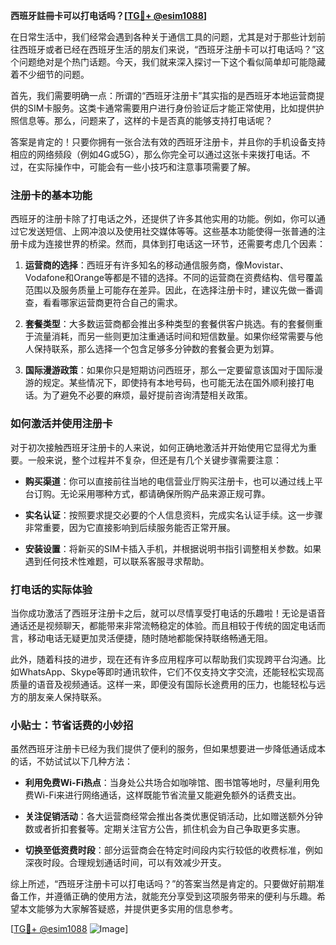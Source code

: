 **西班牙註冊卡可以打电话吗？[[TG💪+ @esim1088](https://t.me/s/esim1088)]**

在日常生活中，我们经常会遇到各种关于通信工具的问题，尤其是对于那些计划前往西班牙或者已经在西班牙生活的朋友们来说，“西班牙注册卡可以打电话吗？”这个问题绝对是个热门话题。今天，我们就来深入探讨一下这个看似简单却可能隐藏着不少细节的问题。

首先，我们需要明确一点：所谓的“西班牙注册卡”其实指的是西班牙本地运营商提供的SIM卡服务。这类卡通常需要用户进行身份验证后才能正常使用，比如提供护照信息等。那么，问题来了，这样的卡是否真的能够支持打电话呢？

答案是肯定的！只要你拥有一张合法有效的西班牙注册卡，并且你的手机设备支持相应的网络频段（例如4G或5G），那么你完全可以通过这张卡来拨打电话。不过，在实际操作中，可能会有一些小技巧和注意事项需要了解。

### 注册卡的基本功能

西班牙的注册卡除了打电话之外，还提供了许多其他实用的功能。例如，你可以通过它发送短信、上网冲浪以及使用社交媒体等等。这些基本功能使得一张普通的注册卡成为连接世界的桥梁。然而，具体到打电话这一环节，还需要考虑几个因素：

1. **运营商的选择**：西班牙有许多知名的移动通信服务商，像Movistar、Vodafone和Orange等都是不错的选择。不同的运营商在资费结构、信号覆盖范围以及服务质量上可能存在差异。因此，在选择注册卡时，建议先做一番调查，看看哪家运营商更符合自己的需求。

2. **套餐类型**：大多数运营商都会推出多种类型的套餐供客户挑选。有的套餐侧重于流量消耗，而另一些则更加注重通话时间和短信数量。如果你经常需要与他人保持联系，那么选择一个包含足够多分钟数的套餐会更为划算。

3. **国际漫游政策**：如果你只是短期访问西班牙，那么一定要留意该国对于国际漫游的规定。某些情况下，即使持有本地号码，也可能无法在国外顺利接打电话。为了避免不必要的麻烦，最好提前咨询清楚相关政策。

### 如何激活并使用注册卡

对于初次接触西班牙注册卡的人来说，如何正确地激活并开始使用它显得尤为重要。一般来说，整个过程并不复杂，但还是有几个关键步骤需要注意：

- **购买渠道**：你可以直接前往当地的电信营业厅购买注册卡，也可以通过线上平台订购。无论采用哪种方式，都请确保所购产品来源正规可靠。
  
- **实名认证**：按照要求提交必要的个人信息资料，完成实名认证手续。这一步骤非常重要，因为它直接影响到后续服务能否正常开展。

- **安装设置**：将新买的SIM卡插入手机，并根据说明书指引调整相关参数。如果遇到任何技术性难题，可以联系客服寻求帮助。

### 打电话的实际体验

当你成功激活了西班牙注册卡之后，就可以尽情享受打电话的乐趣啦！无论是语音通话还是视频聊天，都能带来非常流畅稳定的体验。而且相较于传统的固定电话而言，移动电话无疑更加灵活便捷，随时随地都能保持联络畅通无阻。

此外，随着科技的进步，现在还有许多应用程序可以帮助我们实现跨平台沟通。比如WhatsApp、Skype等即时通讯软件，它们不仅支持文字交流，还能轻松实现高质量的语音及视频通话。这样一来，即便没有国际长途费用的压力，也能轻松与远方的朋友亲人保持联系。

### 小贴士：节省话费的小妙招

虽然西班牙注册卡已经为我们提供了便利的服务，但如果想要进一步降低通话成本的话，不妨试试以下几种方法：

- **利用免费Wi-Fi热点**：当身处公共场合如咖啡馆、图书馆等地时，尽量利用免费Wi-Fi来进行网络通话，这样既能节省流量又能避免额外的话费支出。
  
- **关注促销活动**：各大运营商经常会推出各类优惠促销活动，比如赠送额外分钟数或者折扣套餐等。定期关注官方公告，抓住机会为自己争取更多实惠。

- **切换至低资费时段**：部分运营商会在特定时间段内实行较低的收费标准，例如深夜时段。合理规划通话时间，可以有效减少开支。

综上所述，“西班牙注册卡可以打电话吗？”的答案当然是肯定的。只要做好前期准备工作，并遵循正确的使用方法，就能充分享受到这项服务带来的便利与乐趣。希望本文能够为大家解答疑惑，并提供更多实用的信息参考。

[[TG💪+ @esim1088](https://t.me/s/esim1088) ![Image](https://i.postimg.cc/4NQfJmqS/Snipaste-2025-05-13-00-14-12.png)]